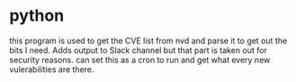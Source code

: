 # python
this program is used to get the CVE list from nvd and parse it to get out the bits I need. Adds output to Slack channel but that part is taken out for security reasons. can set this as a cron to run and get what every new vulerabilities are there. 
